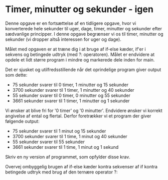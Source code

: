 # Timer, minutter og sekunder - igen

Denne opgave er en fortsættelse af en tidligere opgave, hvor vi konverterede hele sekunder til uger, dage, timer, minutter og sekunder efter sædvanlige principper. I denne opgave begrænser vi os til timer, minutter og sekunder (vi dropper altså interessen for uger og dage).

Målet med opgaven er at træne dig i at bruge af if-else kæder, if'er i sekvens og betingede udtryk (med ?: operatoren). Målet er endvidere at opdele et lidt større program i mindre og markerede dele inden for main.

Det er sjusket og utilfredsstillende når det oprindelige program giver output som dette:

- 75 sekunder svarer til 0 timer, 1 minutter og 15 sekunder
- 3700 sekunder svarer til 1 timer, 1 minutter og 40 sekunder
- 55 sekunder svarer til 0 timer, 0 minutter og 55 sekunder
- 3661 sekunder svarer til 1 timer, 1 minutter og 1 sekunder

Vi ønsker at blive fri for '0 timer' og '0 minutter'. Endvidere ønsker vi korrekt angivelse af ental og flertal. Derfor foretrækker vi et program der giver følgende output:

- 75 sekunder svarer til 1 minut og 15 sekunder
- 3700 sekunder svarer til 1 time, 1 minut og 40 sekunder
- 55 sekunder svarer til 55 sekunder
- 3661 sekunder svarer til 1 time, 1 minut og 1 sekund

Skriv en ny version af programmet, som opfylder disse krav.

Overvej ombyggelig brugen af if-else kæder kontra sekvenser af if kontra betingede udtryk med brug af den ternære operator ?:
